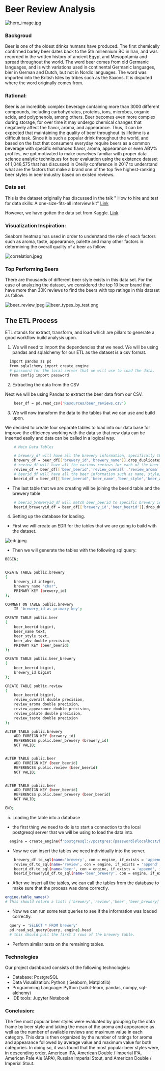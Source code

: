 # Beer Review Analysis

![hero_image.jpg](Images/hero_image.jpg)

### Backgroud

Beer is one of the oldest drinks humans have produced. The first chemically confirmed barley beer dates back to the 5th millennium BC in Iran, and was recorded in the written history of ancient Egypt and Mesopotamia and spread throughout the world. The word beer comes from old Germanic languages, and is with variations used in continental Germanic languages, bier in German and Dutch, but not in Nordic languages. The word was imported into the British Isles by tribes such as the Saxons. It is disputed where the word originally comes from.

### Rational:

Beer is an incredibly complex beverage containing more than 3000 different compounds, including carbohydrates, proteins, ions, microbes, organic acids, and polyphenols, among others. Beer becomes even more complex during storage, for over time it may undergo chemical changes that negatively affect the flavor, aroma, and appearance. Thus, it can be expected that maintaining the quality of beer throughout its lifetime is a difficult task. Since it is such a popular drink throughout the world, and based on the fact that consumers everyday require beers as a common beverage with specific enhanced flavor, aroma, appearance or even ABV% profiles, we got motivated to make ourselves familiar with proper data science analytic techniques for beer evaluation using the existence dataset of 1,048,575 that has discussed in Oreilly conference in 2017 to understand what are the factors that make a brand one of the top five highest-ranking beer styles in beer industry based on existed reviews.

### Data set

This is the dataset originally has discussed in the talk " How to hire and test for data skills: A one-size-fits-all interview kit" 
<a href = 'https://conferences.oreilly.com/strata/strata-ny-2017/public/schedule/detail/59542'>Link</a>

However, we have gotten the data set from Kaggle. 
<a href = 'https://www.kaggle.com/rdoume/beerreviews'>Link</a>

### Visualization Inspiration:

Seaborn heatmap has used in order to understand the role of each factors such as aroma, taste, appearance, palette and many other factors in determining the overall quality of a beer as follow:

![correlation.jpeg](Images/Corelation.jpg)

### Top Performing Beers

There are thousands of different beer style exists in this data set. For the ease of analyzing the dataset, we considered the top 10 beer brand that have more than 30K reviews to find the beers with top ratings in this dataset as follow:

![beer_review.jpeg](Images/Beer_reviews.jpg)
![beer_types_by_test.png](Images/Beer_types_by_taste.png)

## The ETL Process

ETL stands for extract, transform, and load which are pillars to generate a good workflow build analysis upon.

1. We will need to import the dependencies that we need. We will be using pandas and sqlalchemy for our ETL as the dataset is a csv format. 

```sh
  import pandas as pd
  from sqlalchemy import create_engine
  # password for the local server that we will use to load the data. 
  from config import password
```

2. Extracting the data from the CSV

Next we will be using Pandas to extract the beer data from our CSV. 

```sh
    beer_df = pd.read_csv('Resources/beer_reviews.csv')
```

3. We will now transform the data to the tables that we can use and build upon.

We decided to create four separate tables to load into our data base for improve the efficiency working with the data so that new data can be inserted easily and data can be called in a logical way.

```sh
    # Main Data Tables

    # brewery_df will have all the brewery information, specifically the id, and the brewery name.
    brewery_df = beer_df[['brewery_id','brewery_name']].drop_duplicates(keep='first')
    # review_df will have all the various reviews for each of the beer id's or beer_beerid
    review_df = beer_df[['beer_beerid','review_overall','review_aroma','review_appearance','review_palate','review_taste','review_taste']].groupby('beer_beerid').mean().round(2)
    # beerid_df will have all the beer information such as name, style, and alcohol content for each beer_id
    beerid_df = beer_df[['beer_beerid','beer_name','beer_style','beer_abv']].drop_duplicates('beer_beerid', keep='first').set_index('beer_beerid').sort_index()
```

* The last table that we are creating will be joining the beerid table and the brewery table

```sh
    # beerid_breweryid_df will match beer_beerid to specific brewery id
    beerid_breweryid_df = beer_df[['brewery_id','beer_beerid']].drop_duplicates('beer_beerid').set_index('beer_beerid')
```

4. Setting up the database for loading.

* First we will create an EDR for the tables that we are going to build with the dataset.

![edr.jpeg](Images/Diagram.jpg)

* Then we will generate the tables with the following sql query:

```sh
BEGIN;


CREATE TABLE public.brewery
(
    brewery_id integer,
    brewery_name "char",
    PRIMARY KEY (brewery_id)
);

COMMENT ON TABLE public.brewery
    IS 'brewery_id as primary key';

CREATE TABLE public.beer
(
    beer_beerid bigint,
    beer_name text,
    beer_style text,
    beer_abv double precision,
    PRIMARY KEY (beer_beerid)
);

CREATE TABLE public.beer_brewery
(
    beer_beerid bigint,
    brewery_id bigint
);

CREATE TABLE public.review
(
    beer_beerid bigint,
    review_overall double precision,
    review_aroma double precision,
    review_appearance double precision,
    review_palate double precision,
    review_taste double precision
);

ALTER TABLE public.brewery
    ADD FOREIGN KEY (brewery_id)
    REFERENCES public.beer_brewery (brewery_id)
    NOT VALID;


ALTER TABLE public.beer
    ADD FOREIGN KEY (beer_beerid)
    REFERENCES public.review (beer_beerid)
    NOT VALID;


ALTER TABLE public.beer
    ADD FOREIGN KEY (beer_beerid)
    REFERENCES public.beer_brewery (beer_beerid)
    NOT VALID;

END;
```

5. Loading the table into a database

* the first thing we need to do is to start a connection to the local postgresql server that we will be using to load the data into. 

```sh
  engine = create_engine(f'postgresql://postgres:{password}@localhost/beer_db')
```

* Now we can insert the tables we need individually into the server.

```sh
    brewery_df.to_sql(name='brewery', con = engine, if_exists = 'append', index = True)
    review_df.to_sql(name='review', con = engine, if_exists = 'append', index = True)
    beerid_df.to_sql(name='beer', con = engine, if_exists = 'append', index = True)
    beerid_breweryid_df.to_sql(name='beer_brewery', con = engine, if_exists = 'append', index = True)
```

* After we insert all the tables, we can call the tables from the database to make sure that the process was done correctly.

```sh
engine.table_names()
# This should return a list: ['brewery','review','beer','beer_brewery]
```

* Now we can run some test queries to see if the information was loaded correctly.

```sh
  query = 'SELECT * FROM brewery'
  pd.read_sql_query(query, engine).head
  # this should pull the first 5 rows of the brewery table.
```

* Perform similar tests on the remaining tables. 

### Technologies

Our project dashboard consists of the following technologies:

* Database: PostgreSQL
* Data Visualization: Python ( Seaborn, Matplotlib)
* Programming Language: Python (scikit-learn, pandas, numpy, sql-alchemy)
* IDE tools: Jupyter Notebook

### Conclusion:

The five most popular beer styles were evaluated by grouping by the data frame by beer style and taking the mean of the aroma and appearance as well as the number of available reviews and maximum value in each category. This data is then organized by the number of ratings for aroma and appearance followed by average value and maximum value for both categories. In doing so, it was found that the most popular beer styles were, in descending order, American IPA, American Double / Imperial IPA, American Pale Ale (APA), Russian Imperial Stout, and American Double / Imperial Stout.